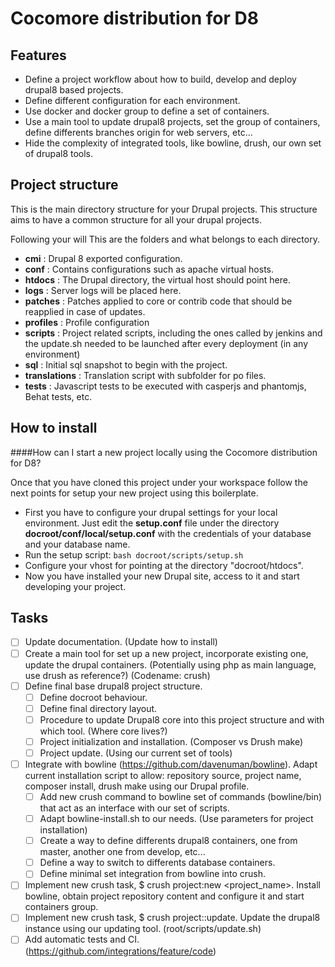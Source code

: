 Cocomore distribution for D8
============================

Features
--------

* Define a project workflow about how to build, develop and deploy drupal8 based projects.
* Define different configuration for each environment.
* Use docker and docker group to define a set of containers.
* Use a main tool to update drupal8 projects, set the group of containers, define differents branches origin for web servers, etc...
* Hide the complexity of integrated tools, like bowline, drush, our own set of drupal8 tools.

Project structure
-----------------
This is the main directory structure for your Drupal projects. This structure aims to have a common structure for all your drupal projects.

Following your will This are the folders and what belongs to each directory.

- **cmi** : Drupal 8 exported configuration.
- **conf** : Contains configurations such as apache virtual hosts.
- **htdocs** : The Drupal directory, the virtual host should point here.
- **logs** : Server logs will be placed here.
- **patches** : Patches applied to core or contrib code that should be reapplied in case of updates.
- **profiles** : Profile configuration
- **scripts** : Project related scripts, including the ones called by jenkins and the update.sh needed to be launched after every deployment (in any environment)
- **sql** : Initial sql snapshot to begin with the project.
- **translations** : Translation script with subfolder for po files.
- **tests** : Javascript tests to be executed with casperjs and phantomjs, Behat tests, etc.


How to install
--------------
####How can I start a new project locally using the Cocomore distribution for D8?

Once that you have cloned this project under your workspace follow the next points for setup your new project using this boilerplate.

 - First you have to configure your drupal settings for your local environment. Just edit the **setup.conf** file under the directory **docroot/conf/local/setup.conf** with the credentials of your database and your database name.
 - Run the setup script: `bash docroot/scripts/setup.sh` 
 - Configure your vhost for pointing at the directory "docroot/htdocs".
 - Now you have installed your new Drupal site, access to it and start developing your project.

Tasks
-----

- [  ] Update documentation. (Update how to install)
- [  ] Create a main tool for set up a new project, incorporate existing one, update the drupal containers. (Potentially using php as main language, use drush as reference?) (Codename: crush)
- [  ] Define final base drupal8 project structure.
  - [  ] Define docroot behaviour.
  - [  ] Define final directory layout.
  - [  ] Procedure to update Drupal8 core into this project structure and with which tool. (Where core lives?)
  - [  ] Project initialization and installation. (Composer vs Drush make)
  - [  ] Project update. (Using our current set of tools)
- [  ] Integrate with bowline (https://github.com/davenuman/bowline). Adapt current installation script to allow: repository source, project name, composer install, drush make using our Drupal profile.
  - [  ] Add new crush command to bowline set of commands (bowline/bin) that act as an interface with our set of scripts.
  - [  ] Adapt bowline-install.sh to our needs. (Use parameters for project installation)
  - [  ] Create a way to define differents drupal8 containers, one from master, another one from develop, etc...
  - [  ] Define a way to switch to differents database containers.
  - [  ] Define minimal set integration from bowline into crush.
- [  ] Implement new crush task, $ crush project:new <project_name>. Install bowline, obtain project repository content and configure it and start containers group.
- [  ] Implement new crush task, $ crush project:<name>:update. Update the drupal8 instance using our updating tool. (root/scripts/update.sh)
- [  ] Add automatic tests and CI. (https://github.com/integrations/feature/code)
